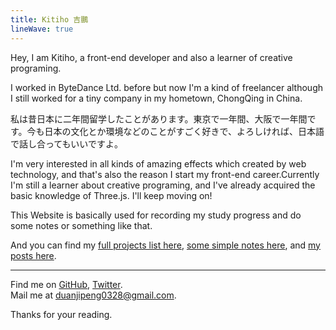 ```yaml
---
title: Kitiho 吉鵬
lineWave: true
---
```


Hey, I am Kitiho, a front-end developer and also a learner of creative programing.

I worked in ByteDance Ltd. before but now I'm a kind of freelancer although I still worked for a tiny company in my hometown, ChongQing in China.<br>

私は昔日本に二年間留学したことがあります。東京で一年間、大阪で一年間です。今も日本の文化とか環境などのことがすごく好きで、よろしければ、日本語で話し合ってもいいですよ。

I'm very interested in all kinds of amazing effects which created by web technology, and that's also the reason I start my front-end career.Currently I'm still a learner about creative programing, and I've already acquired the basic knowledge of Three.js. I'll keep moving on!

This Website is basically used for recording my study progress and do some notes or something like that.

And you can find my [full projects list here](/projects), [some simple notes here](/notes), and [my posts here](/posts).

***

Find me on [GitHub](https://github.com/kitiho), [Twitter](https://twitter.com/enoshima73).<br>
Mail me at [duanjipeng0328@gmail.com](mailto:duanjipeng0328@gmail.com).<br>

Thanks for your reading.
